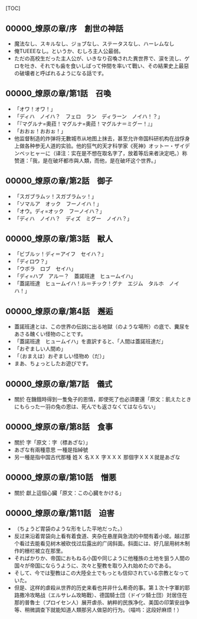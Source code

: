 # 

[TOC]

## 00000_燎原の章/序　創世の神話

- 魔法なし、スキルなし、ジョブなし、ステータスなし、ハーレムなし
- 俺TUEEEなし。というか、むしろ主人公最弱。
- ただの高校生だった主人公が、いきなり召喚された異世界で、涙を流し、ゲロを吐き、それでも歯を食いしばって仲間を率いて戰い、その結果史上最惡の破壊者と呼ばれるようになる話です。


## 00000_燎原の章/第1話　召喚

- 「オワ！オワ！」
- 「ディハ　ノイハ？　フェロ　ラン　ディラーン　ノイハ！？」
- 「『マグルナ=奧菈！マグルナ=奧菈！マグルナ＝ミグー！』」
- 「おおぉ！おおぉ！」
- 他监督制造的炸弹将无數城市从地图上抹去，甚至允许帝国科研机构在战俘身上做各种参无人道的实验。他的狂气的天才科学家《死神》オットー・ザイデンベッヒャーに（译注：实在是不想在取名字了，放着等后来者決定吧。）称赞道：「我，是在破坏都市與人類，而他，是在破坏这个世界。」


## 00000_燎原の章/第2話　御子

- 「スガブラムッ！スガブラムッ！」
- 「ソマルア　オック　フーノイハ！」
- 「オウ。ディ=オック　フーノイハ？」
- 「ディハ　ノイハ？　ディズ　ミグー　ノイハ？」


## 00000_燎原の章/第3話　獣人

- 「ビブルッ！ディ＝アイフ　セイハ？」
- 「ディロウ？」
- 「ウボラ　ロブ　セイハ」
- 「ディ=ハプ　アルー？　蓋諾班達　ヒュームイハ」
- 「蓋諾班達　ヒュームイハ！ル＝チック！グナ　エジム　タルホ　ノイハ！」


## 00000_燎原の章/第4話　邂逅

- 蓋諾班達とは、この世界の伝說に出る地獄（のような場所）の底で、糞尿をあさる醜くい怪物のことです。
- 「蓋諾班達　ヒュームイハ」を直訳すると、「人間は蓋諾班達だ」
- 「おぞましい人間め」
- 「（おまえは）おぞましい怪物め（だ）」
- まあ、ちょっとしたお遊びです。


## 00000_燎原の章/第7話　儀式

- 關於 在饑餓時得到一隻兔子的恩情，即使死了也必須要還「原文：飢えたときにもらった一羽の兔の恩は、死んでも返さなくてはならない」


## 00000_燎原の章/第8話　食事

- 關於 字「原文：字（標あざな）」
- あざな有兩種意思 一種是指綽號
- 另一種是指中国古代那種 姓Ｘ 名ＸＸ 字ＸＸＸ 那個字ＸＸＸ就是あざな


## 00000_燎原の章/第10話　憎悪

- 關於 獻上這個心臟「原文：この心臓をかける」


## 00000_燎原の章/第11話　迫害

- （ちょうど胃袋のような形をした平地だった。）
- 反过来沿着胃袋向上看有着食道、夹杂在悬崖與急流的中間有着小坡。越过那个看过去能看见树木被砍伐过后露出的广阔斜面。斜面には、好几层用树木制作的栅栏被立在那里。
- そればかりか、帝国におもねる小国や同じように他種族の土地を狙う人間の国々が帝国にならうように、次々と聖教を取り入れ始めたのである。
- そして、今では聖教はこの大陸全土でもっとも信仰されている宗教となっていた。
- 但是、这样的虐殺从世界的历史来看也并非什么希奇的事。第１次十字軍的耶路撒冷攻略战（エルサレム攻略戰）、德国騎士団（ドイツ騎士団）対居住在那的普魯士（プロイセン人）展开虐杀、納粹的民族净化、美国の印第安战争等、稍微調查下就能知道人類那另人做惡的行为。（喵呜：这段好麻烦！）
